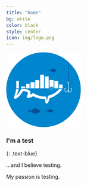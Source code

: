 ```yaml
---
title: "home"
bg: white
color: black
style: center
icon: img/logo.png
---
```


<img src="img/logo.png" alt="NWFSC Time-series Analysis" title="ATSA" style="padding:5 5px;" />

### I'm a test
{: .text-blue}

…and I believe testing.

My passion is testing.
